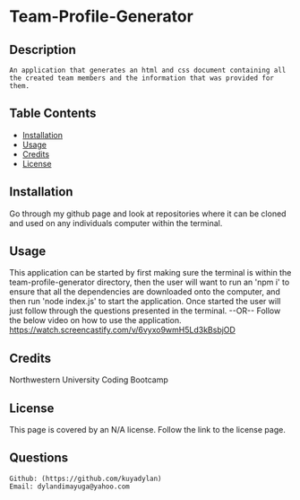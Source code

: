 
  
  
  # Team-Profile-Generator

  ## Description
    An application that generates an html and css document containing all the created team members and the information that was provided for them.
    
  ## Table Contents
  
  - [Installation](#installation)
  - [Usage](#usage)
  - [Credits](#credits)
  - [License](#license)
  
  ## Installation
  Go through my github page and look at repositories where it can be cloned and used on any individuals computer within the terminal.
  
  ## Usage
  This application can be started by first making sure the terminal is within the team-profile-generator directory, then the user will want to run an 'npm i' to ensure that all the dependencies are downloaded onto the computer, and then run 'node index.js' to start the application. Once started the user will just follow through the questions presented in the terminal.
  --OR--
  Follow the below video on how to use the application.
  https://watch.screencastify.com/v/6vyxo9wmH5Ld3kBsbjOD

  ## Credits
  Northwestern University Coding Bootcamp

  ## License
  This page is covered by an N/A license. Follow the link to the license page.
  
  

  ## Questions
    Github: (https://github.com/kuyadylan)
    Email: dylandimayuga@yahoo.com
